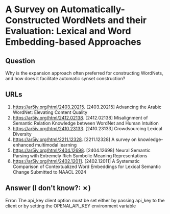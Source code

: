 # A Survey on Automatically-Constructed WordNets and their Evaluation: Lexical and Word Embedding-based Approaches

## Question

Why is the expansion approach often preferred for constructing WordNets, and how does it facilitate automatic synset construction?

## URLs

1. https://ar5iv.org/html/2403.20215. [2403.20215] Advancing the Arabic WordNet: Elevating Content Quality
2. https://ar5iv.org/html/2412.02138. [2412.02138] Misalignment of Semantic Relation Knowledge between WordNet and Human Intuition
3. https://ar5iv.org/html/2410.23133. [2410.23133] Crowdsourcing Lexical Diversity
4. https://ar5iv.org/html/2211.12328. [2211.12328] A survey on knowledge-enhanced multimodal learning
5. https://ar5iv.org/html/2404.12698. [2404.12698] Neural Semantic Parsing with Extremely Rich Symbolic Meaning Representations
6. https://ar5iv.org/html/2402.12011. [2402.12011] A Systematic Comparison of Contextualized Word Embeddings for Lexical Semantic Change Submitted to NAACL 2024

## Answer (I don't know?: ✗)

Error: The api_key client option must be set either by passing api_key to the client or by setting the OPENAI_API_KEY environment variable